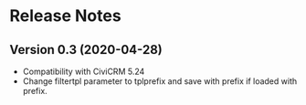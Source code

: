 # Release Notes

## Version 0.3 (2020-04-28)

* Compatibility with CiviCRM 5.24
* Change filtertpl parameter to tplprefix and save with prefix if loaded with prefix.

